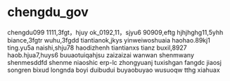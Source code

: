 # chengdu_gov
chengdu099
1111,3fgt，hjuy
ok_0192,11，sjyu6
90909,eftg
hjhjhghg11,5yhh
biance,3fgtr
wuhu,3fgdd
tiantianok,jkys
yinweiwoshuaia
haohao.89kj1
ting.yu5a
naishi,shju78
haodizhenh
tiantianxs
tianz
buxil,8927
haob.hjua7,huys6
buuaotuiqahjsu
zaizaizai
wanwan
shenmwany
shenmesddfd
shenme
niaoshic
erp-lc
zhongyuanj
tuxishgan
fangdc
jiaosj
songren
bixud
longnda
boyi
duibudui
buyaobuyao
wusuoqw
tthg
xiahuax
